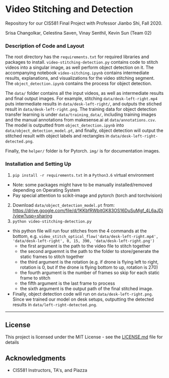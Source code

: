 # Video Stitching and Detection
Repository for our CIS581 Final Project with Professor Jianbo Shi, Fall 2020.

Srisa Changolkar, Celestina Saven, Vinay Senthil, Kevin Sun (Team 02)

### Description of Code and Layout
The root directory has the `requirements.txt` for required libraries and packages to install. `video-stitching-detection.py` contains code to stitch videos into a singular image, as well perform object detection on it. The accompanying notebook `video-sitching.ipynb` contains intermediate results, explanations, and visualizations for the video stitching segment. The `object_detection.ipynb` contains the process for object detection.

The `data/` folder contains all the input videos, as well as intermediate results and final output images. For example, stitching `data/desk-left-right.mp4` puts intermediate results in `data/desk-left-right/`, and outputs the stiched result in `data/desk-left-right.png`. The training data for object detection transfer learning is under `data/training_data/`, including training images and the manual annotations from makesense.ai at `data/annotations.csv`. The model is outputted from `object_detection.ipynb` into `data/object_detection_model.pt`, and finally, object detection will output the stitched result with object labels and rectangles in `data/desk-left-right-detected.png`.

Finally, the `helper/` folder is for Pytorch. `img/` is for documentation images.

### Installation and Setting Up
1. `pip install -r requirements.txt` in a `Python3.6` virtual environment
- Note: some packages might have to be manually installed/removed depending on Operating System
- Pay special attention to scikit-image and pytorch (torch and torchvision)
2. Download `data/object_detection_model.pt` from: https://drive.google.com/file/d/1KKbfRWbitGK83OS16DuSuMgf_4L6aJDj/view?usp=sharing
3. `python video-stitching-detection.py`
- this python file will run four stitches from the 4 commands at the bottom, e.g. `video_stitch_optical_flow('data/desk-left-right.mp4', 'data/desk-left-right', 0, 15, 390, 'data/desk-left-right.png')`
  - the first argument is the path to the video file to stitch together
  - the second arguemnt is the path to the folder to store/generate the static frames to stitch together
  - the third argument is the rotation (e.g. if drone is flying left to right, rotation is 0, but if the drone is flying bottom to up, rotation is 270)
  - the fourth argument is the number of frames so skip for each static frame to stitch
  - the fifth argument is the last frame to process
  - the sixth argument is the output path of the final stitched image.
- Finally, object detection code will run on `data/desk-left-right.png`. Since we trained our model on desk setups, outputting the detected results in `data/left-right-detected.png`.

---

## License
This project is licensed under the MIT License - see the [LICENSE.md](LICENSE.md) file for details

## Acknowledgments
* CIS581 Instructors, TA's, and Piazza
